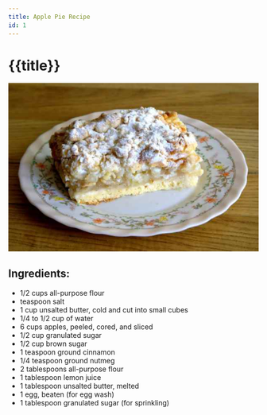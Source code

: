 ```yaml
---
title: Apple Pie Recipe
id: 1
---
```


# {{title}}

![Apple Pie Recipe](./public/img/apple-pie-1694715_600.jpg)

## Ingredients:
- 1/2 cups all-purpose flour
- teaspoon salt
- 1 cup unsalted butter, cold and cut into small cubes
- 1/4 to 1/2 cup of water
- 6 cups apples, peeled, cored, and sliced
- 1/2 cup granulated sugar
- 1/2 cup brown sugar
- 1 teaspoon ground cinnamon
- 1/4 teaspoon ground nutmeg
- 2 tablespoons all-purpose flour
- 1 tablespoon lemon juice
- 1 tablespoon unsalted butter, melted
- 1 egg, beaten (for egg wash)
- 1 tablespoon granulated sugar (for sprinkling)